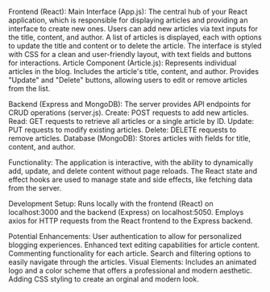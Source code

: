 Frontend (React):
Main Interface (App.js): The central hub of your React application, which is responsible for displaying articles and providing an interface to create new ones.
Users can add new articles via text inputs for the title, content, and author.
A list of articles is displayed, each with options to update the title and content or to delete the article.
The interface is styled with CSS for a clean and user-friendly layout, with text fields and buttons for interactions.
Article Component (Article.js): Represents individual articles in the blog.
Includes the article's title, content, and author.
Provides "Update" and "Delete" buttons, allowing users to edit or remove articles from the list.

Backend (Express and MongoDB):
The server provides API endpoints for CRUD operations (server.js).
Create: POST requests to add new articles.
Read: GET requests to retrieve all articles or a single article by ID.
Update: PUT requests to modify existing articles.
Delete: DELETE requests to remove articles.
Database (MongoDB): Stores articles with fields for title, content, and author.

Functionality:
The application is interactive, with the ability to dynamically add, update, and delete content without page reloads.
The React state and effect hooks are used to manage state and side effects, like fetching data from the server.

Development Setup:
Runs locally with the frontend (React) on localhost:3000 and the backend (Express) on localhost:5050.
Employs axios for HTTP requests from the React frontend to the Express backend.

Potential Enhancements:
User authentication to allow for personalized blogging experiences.
Enhanced text editing capabilities for article content.
Commenting functionality for each article.
Search and filtering options to easily navigate through the articles.
Visual Elements: Includes an animated logo and a color scheme that offers a professional and modern aesthetic.
Adding CSS styling to create an orginal and modern look.
